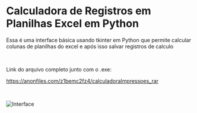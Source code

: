 # Calculadora de Registros em Planilhas Excel em Python

Essa é uma interface básica usando tkinter em Python que permite calcular colunas de planilhas do excel e após isso salvar registros de calculo

<br>

Link do arquivo completo junto com o .exe:

https://anonfiles.com/z1bemc2fz4/calculadoraImpressoes_rar

<br>

![Interface](https://github.com/ErickDaniel7/calculadora-impressoes-python/blob/main/IMG/calculadora.jpg) 
